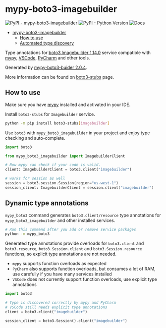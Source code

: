 # mypy-boto3-imagebuilder

[![PyPI - mypy-boto3-imagebuilder](https://img.shields.io/pypi/v/mypy-boto3-imagebuilder.svg?color=blue)](https://pypi.org/project/mypy-boto3-imagebuilder)
[![PyPI - Python Version](https://img.shields.io/pypi/pyversions/mypy-boto3-imagebuilder.svg?color=blue)](https://pypi.org/project/mypy-boto3-imagebuilder)
[![Docs](https://img.shields.io/readthedocs/mypy-boto3-builder.svg?color=blue)](https://mypy-boto3-builder.readthedocs.io/)

- [mypy-boto3-imagebuilder](#mypy-boto3-imagebuilder)
  - [How to use](#how-to-use)
  - [Automated type discovery](#automated-type-discovery)

Type annotations for
[boto3.Imagebuilder 1.14.0](https://boto3.amazonaws.com/v1/documentation/api/1.14.0/reference/services/imagebuilder.html#Imagebuilder) service
compatible with [mypy](https://github.com/python/mypy), [VSCode](https://code.visualstudio.com/),
[PyCharm](https://www.jetbrains.com/pycharm/) and other tools.

Generated by [mypy-boto3-buider 2.0.4](https://github.com/vemel/mypy_boto3_builder).

More information can be found on [boto3-stubs](https://pypi.org/project/boto3-stubs/) page.

## How to use

Make sure you have [mypy](https://github.com/python/mypy) installed and activated in your IDE.

Install `boto3-stubs` for `Imagebuilder` service.

```bash
python -m pip install boto3-stubs[imagebuilder]
```

Use `boto3` with `mypy_boto3_imagebuilder` in your project and enjoy type checking and auto-complete.

```python
import boto3

from mypy_boto3_imagebuilder import ImagebuilderClient

# Now mypy can check if your code is valid.
client: ImagebuilderClient = boto3.client("imagebuilder")

# works for session as well
session = boto3.session.Session(region="us-west-1")
session_client: ImagebuilderClient = session.client("imagebuilder")

```

## Dynamic type annotations

`mypy_boto3` command generates `boto3.client/resource` type annotations for
`mypy_boto3_imagebuilder` and other installed services.

```bash
# Run this command after you add or remove service packages
python -m mypy_boto3
```

Generated type annotations provide overloads for `boto3.client` and `boto3.resource`,
`boto3.Session.client` and `boto3.Session.resource` functions,
so explicit type annotations are not needed.

- `mypy` supports function overloads as expected
- `PyCharm` also supports function overloads, but consumes a lot of RAM, use carefully if you have many services installed
- `VSCode` does not currently support function overloads, use explicit type annotations

```python
import boto3

# Type is discovered correctly by mypy and PyCharm
# VSCode still needs explicit type annotations
client = boto3.client("imagebuilder")

session_client = boto3.Session().client("imagebuilder")
```